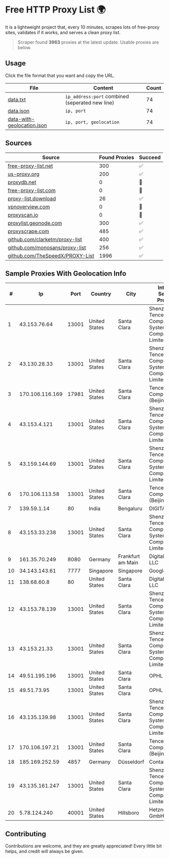 
# Free HTTP Proxy List 🌍

It is a lightweight project that, every 10 minutes, scrapes lots of free-proxy sites, validates if it works, and serves a clean proxy list.


> Scraper found **3963** proxies at the latest update. Usable proxies are below.

## Usage

Click the file format that you want and copy the URL.


|File|Content|Count|
|----|-------|-----|
|[data.txt](https://raw.githubusercontent.com/themiralay/Proxy-List-World/master/data.txt)|`ip_address:port` combined (seperated new line)|74|
|[data.json](https://raw.githubusercontent.com/themiralay/Proxy-List-World/master/data.json)|`ip, port`|74|
|[data-with-geolocation.json](https://raw.githubusercontent.com/themiralay/Proxy-List-World/master/data-with-geolocation.json)|`ip, port, geolocation`|74|

## Sources

|Source|Found Proxies|Succeed|
|------|-------------|-------|
|[free-proxy-list.net](https://free-proxy-list.net)|300|✅|
|[us-proxy.org](https://www.us-proxy.org)|200|✅|
|[proxydb.net](http://proxydb.net)|0|🚫|
|[free-proxy-list.com](https://free-proxy-list.com/?page=&port=&type%5B%5D=http&type%5B%5D=https&up_time=0&search=Search)|0|🚫|
|[proxy-list.download](https://www.proxy-list.download/HTTP)|26|✅|
|[vpnoverview.com](https://vpnoverview.com/privacy/anonymous-browsing/free-proxy-servers)|0|🚫|
|[proxyscan.io](https://www.proxyscan.io)|0|🚫|
|[proxylist.geonode.com](https://proxylist.geonode.com/api/proxy-list?limit=300&page=1&sort_by=lastChecked&sort_type=desc&protocols=http,https)|300|✅|
|[proxyscrape.com](https://api.proxyscrape.com/v2/?request=displayproxies&protocol=http&timeout=10000&country=all&ssl=all&anonymity=all)|485|✅|
|[github.com/clarketm/proxy-list](https://raw.githubusercontent.com/clarketm/proxy-list/master/proxy-list-raw.txt)|400|✅|
|[github.com/monosans/proxy-list](https://raw.githubusercontent.com/monosans/proxy-list/main/proxies/http.txt)|256|✅|
|[github.com/TheSpeedX/PROXY-List](https://raw.githubusercontent.com/TheSpeedX/PROXY-List/master/http.txt)|1996|✅|


## Sample Proxies With Geolocation Info

|#|Ip|Port|Country|City|Internet Service Provider|
|-|--|----|-------|----|-------------------------|
|1|43.153.76.64|13001|United States|Santa Clara|Shenzhen Tencent Computer Systems Company Limited|
|2|43.130.28.33|13001|United States|Santa Clara|Shenzhen Tencent Computer Systems Company Limited|
|3|170.106.116.169|17981|United States|Santa Clara|Tencent Cloud Computing (Beijing) Co|
|4|43.153.4.121|13001|United States|Santa Clara|Shenzhen Tencent Computer Systems Company Limited|
|5|43.159.144.69|13001|United States|Santa Clara|Shenzhen Tencent Computer Systems Company Limited|
|6|170.106.113.58|13001|United States|Santa Clara|Tencent Cloud Computing (Beijing) Co|
|7|139.59.1.14|80|India|Bengaluru|DIGITALOCEAN|
|8|43.153.33.238|13001|United States|Santa Clara|Shenzhen Tencent Computer Systems Company Limited|
|9|161.35.70.249|8080|Germany|Frankfurt am Main|DigitalOcean, LLC|
|10|34.143.143.61|7777|Singapore|Singapore|Google LLC|
|11|138.68.60.8|80|United States|Santa Clara|DigitalOcean, LLC|
|12|43.153.78.139|13001|United States|Santa Clara|Shenzhen Tencent Computer Systems Company Limited|
|13|43.153.21.33|13001|United States|Santa Clara|Shenzhen Tencent Computer Systems Company Limited|
|14|49.51.195.196|13001|United States|Santa Clara|OPHL|
|15|49.51.73.95|13001|United States|Santa Clara|OPHL|
|16|43.135.139.98|13001|United States|Santa Clara|Shenzhen Tencent Computer Systems Company Limited|
|17|170.106.197.21|13001|United States|Santa Clara|Tencent Cloud Computing (Beijing) Co|
|18|185.169.252.59|4857|Germany|Düsseldorf|Contabo GmbH|
|19|43.135.161.247|13001|United States|Santa Clara|Shenzhen Tencent Computer Systems Company Limited|
|20|5.78.124.240|40001|United States|Hillsboro|Hetzner Online GmbH|



## Contributing

Contributions are welcome, and they are greatly appreciated! Every
little bit helps, and credit will always be given.

